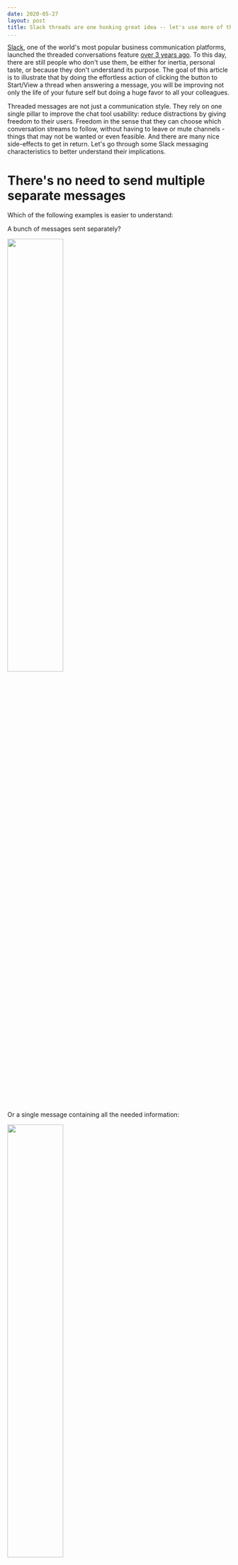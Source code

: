 ```yaml
---
date: 2020-05-27
layout: post
title: Slack threads are one honking great idea -- let's use more of those!
...
```


<style>
@media screen and (min-width: 800px) {
  img {
    height: 50%;
    width: 50%;
    margin-left: 0;
  }
}
</style>


[Slack][slack], one of the world's most popular business communication platforms, launched the threaded conversations feature [over 3 years ago][launch]. To this day, there are still people who don't use them, be either for inertia, personal taste, or because they don't understand its purpose. The goal of this article is to illustrate that by doing the effortless action of clicking the button to Start/View a thread when answering a message, you will be improving not only the life of your future self but doing a huge favor to all your colleagues.

Threaded messages are not just a communication style. They rely on one single pillar to improve the chat tool usability: reduce distractions by giving freedom to their users. Freedom in the sense that they can choose which conversation streams to follow, without having to leave or mute channels - things that may not be wanted or even feasible. And there are many nice side-effects to get in return. Let's go through some Slack messaging characteristics to better understand their implications.

# There's no need to send multiple separate messages

Which of the following examples is easier to understand:

A bunch of messages sent separately?

![][multi]

Or a single message containing all the needed information:

![][single]

It's important to notice that the second example directly benefits the usage of threads. The messages that originated it are not scattered around. Also, if you need to append more information, the message may be edited (depending on the Workspace settings). That's not just aesthetically pleasing, the main issue is that...

# Every message sent to a channel is a potential disruption

A channel message may not result in a notification sent to your cellphone or desktop browser, but there are a couple of implications. First, there's the "unread messages" icon, where the tab favicon turns white. This icon per se can catch someone else's attention, making them wonder whether their assistance is needed or not. Second, there's the problem that everybody will have to catch up with all channel messages when they return after being away from the chat. By using threads, the number of channel messages is reduced, making it easier for people to skim through the unread ones, choosing what they need to follow.

# Be careful when using the "also send to #channel" option

There's an option to also send the message to channel when replying to a thread. It should be used with care, for the reasons mentioned above: it will generate a channel message that comes with all its implications. It's fine to use it, for instance, when sending a reminder to a thread that was started a while ago and needs attention from people that might have not seen it. Selecting this option just to "make a point", showing what are you are answering to people that might not be interested in the thread may sound condescending and should be avoided.

# A thread is a group of related messages

The main goal of using threads - grouping related messages - facilitates a few use cases. A thread can be, for instance, a support request from another team. After the issue is solved, one can tag it with a checkmark emoji indicating that it was concluded.

![][done]

This can either help someone else taking the shift in understanding if any action is needed or an interested third-party to figure if the problem was properly answered/addressed without going through all the messages. Without a thread, it's hard - impossible in high-traffic channels - to even figure where the conversation ended.

# Threads improve message history significantly

Another situation greatly improved by threads is when going through the message history, which is especially useful in the paid - and unlimited - Slack version. Either by using the search or going through a link, when finding the relevant thread all the information is in there: the parent message containing the whole context, all the discussion properly indicating where it started and where it ended. The true value of that can be easily seen, for instance, when a link to discussion is attached to a ticket in the issue tracker and accessed months later.

# Closing thoughts

Threads were invented with a noble goal: to make text-based communication more efficient. Even if it might be tempting to take a shortcut and start typing a response when you see a message in a channel, remember that clicking on the Start/View thread button is a small step for you, but a giant leap for whole chatting experience. By doing that the life quality of everyone that might be involved in a Slack conversation, either at that exact point in time or in a long time in the future, will be greatly improved.


[done]: /images/2020/slack-done.png
[launch]: https://techcrunch.com/2017/01/18/slack-launches-threaded-messaging-to-take-conversations-off-to-the-side/
[multi]: /images/2020/slack-multi.png
[single]: /images/2020/slack-single.png
[slack]: https://slack.com/
